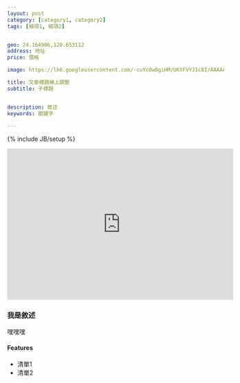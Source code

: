 ```yaml
---
layout: post
category: [category1, category2]
tags: [細項1, 細項2]


geo: 24.164906,120.653112
address: 地址
price: 價格

image: https://lh6.googleusercontent.com/-cuYcOwDgiHM/UKtFVYJ1c8I/AAAAAAAALVw/-ZetXgwGDpA/s912/orange3.jpg

title: 文章標題線上調整
subtitle: 子標題


description: 敘述
keywords: 關鍵字

---
```

{% include JB/setup %}



<iframe width="526" height="352" frameborder="0" src="http://files.slidemypics.com/app/js/iframe.html?bg_color=1f1f1f&amp;hash=0379d2806253627616f18543a1054903&amp;r=0.36253471905365586">
</iframe>

### 我是敘述

嘿嘿嘿


#### Features

* 清單1
* 清單2


    

    
